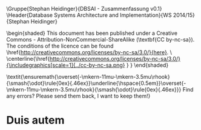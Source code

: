 \Gruppe{Stephan Heidinger}{DBSAI - Zusammenfassung v0.1}
\Header{Database Systems Architecture and Implementation}{WS 2014/15}{Stephan Heidinger}

\begin{shaded}
This document has been published under a Creative Commons - Attribution-NonCommercial-ShareAlike (\textbf{CC by-nc-sa}). The conditions of the licence can be found \href{http://creativecommons.org/licenses/by-nc-sa/3.0/}{here}. \\
\centerline{\href{http://creativecommons.org/licenses/by-nc-sa/3.0/}{\includegraphics[scale=1]{../cc-by-nc-sa.png} } }
\end{shaded}

\textit{\ensuremath{\overset{-\mkern-11mu-\mkern-3.5mu\rhook}{\smash{\odot}\rule{0ex}{.46ex}}\underline{\hspace{0.5em}}\overset{-\mkern-11mu-\mkern-3.5mu\rhook}{\smash{\odot}\rule{0ex}{.46ex}}}
Find any errors? Please send them back, I want to keep them!}

# Duis autem

